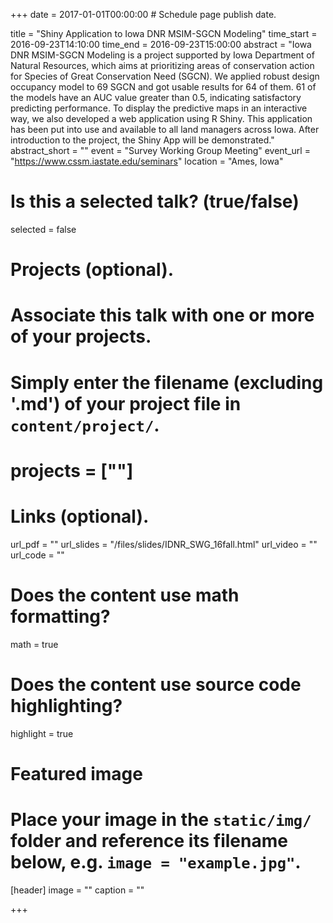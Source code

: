 +++
date = 2017-01-01T00:00:00  # Schedule page publish date.

title = "Shiny Application to Iowa DNR MSIM-SGCN Modeling"
time_start = 2016-09-23T14:10:00
time_end = 2016-09-23T15:00:00
abstract = "Iowa DNR MSIM-SGCN Modeling is a project supported by Iowa Department of Natural Resources, which aims at prioritizing areas of conservation action for Species of Great Conservation Need (SGCN). We applied robust design occupancy model to 69 SGCN and got usable results for 64 of them. 61 of the models have an AUC value greater than 0.5, indicating satisfactory predicting performance. To display the predictive maps in an interactive way, we also developed a web application using R Shiny. This application has been put into use and available to all land managers across Iowa. After introduction to the project, the Shiny App will be demonstrated."
abstract_short = ""
event = "Survey Working Group Meeting"
event_url = "https://www.cssm.iastate.edu/seminars"
location = "Ames, Iowa"

# Is this a selected talk? (true/false)
selected = false

# Projects (optional).
#   Associate this talk with one or more of your projects.
#   Simply enter the filename (excluding '.md') of your project file in `content/project/`.
# projects = [""]

# Links (optional).
url_pdf = ""
url_slides = "/files/slides/IDNR_SWG_16fall.html"
url_video = ""
url_code = ""

# Does the content use math formatting?
math = true

# Does the content use source code highlighting?
highlight = true

# Featured image
# Place your image in the `static/img/` folder and reference its filename below, e.g. `image = "example.jpg"`.
[header]
image = ""
caption = ""

+++